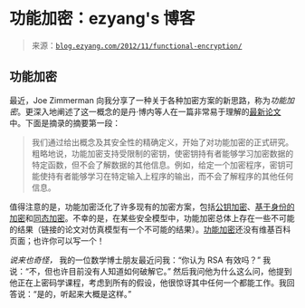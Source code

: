 <!--yml

category: 未分类

date: 2024-07-01 18:17:24

-->

# 功能加密：ezyang's 博客

> 来源：[`blog.ezyang.com/2012/11/functional-encryption/`](http://blog.ezyang.com/2012/11/functional-encryption/)

## 功能加密

最近，Joe Zimmerman 向我分享了一种关于各种加密方案的新思路，称为*功能加密*。更深入地阐述了这一概念的是丹·博内等人在一篇非常易于理解的[最新论文](http://eprint.iacr.org/2010/543.pdf)中。下面是摘录的摘要第一段：

> 我们通过给出概念及其安全性的精确定义，开始了对功能加密的正式研究。粗略地说，功能加密支持受限制的密钥，使密钥持有者能够学习加密数据的特定函数，但不会了解数据的其他信息。例如，给定一个加密程序，密钥可能使持有者能够学习在特定输入上程序的输出，而不会了解程序的其他任何信息。

值得注意的是，功能加密泛化了许多现有的加密方案，包括[公钥加密](http://en.wikipedia.org/wiki/Public-key_cryptography)、[基于身份的加密](http://en.wikipedia.org/wiki/ID-based_encryption)和[同态加密](http://en.wikipedia.org/wiki/Homomorphic_encryption)。不幸的是，在某些安全模型中，功能加密总体上存在一些不可能的结果（链接的论文对仿真模型有一个不可能的结果）。[功能加密](http://en.wikipedia.org/w/index.php?title=Functional_encryption&action=edit&redlink=1)还没有维基百科页面；也许你可以写一个！

*说来也奇怪，* 我的一位数学博士朋友最近问我：“你认为 RSA 有效吗？” 我说：“不，但也许目前没有人知道如何破解它。” 然后我问他为什么这么问，他提到他正在上密码学课程，考虑到所有的假设，他很惊讶其中任何一个都能工作。我回答说：“是的，听起来大概是这样。”
